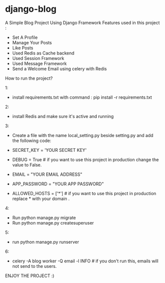 # django-blog

A Simple Blog Project Using Django Framework  Features used in this project :

* Set A Profile
* Manage Your Posts
* Like Posts
* Used Redis as Cache backend 
* Used Session Framework 
* Used Message Framework 
* Send a Welcome Email using celery with Redis

How to run the project?

1:
  * install requirements.txt with command : pip install -r requirements.txt
  
2:
  * install Redis and make sure it's active and running
  
3:
  * Create a file with the name local_setting.py beside setting.py and add the following code:
  
  * SECRET_KEY = 'YOUR SECRET KEY'
  * DEBUG = True          # if you want to use this project in production change the value to False.
  * EMAIL = "YOUR EMAIL ADDRESS"
  * APP_PASSWORD = "YOUR APP PASSWORD"
  * ALLOWED_HOSTS = ['*']         # if you want to use this project in production replace * with your domain .
  
4: 
  * Run python manage.py migrate
  * Run python manage.py createsuperuser

5:
  * run python manage.py runserver

6:
  * celery -A blog worker -Q email -l INFO   # if you don't run this, emails will not send to the users.

  
ENJOY THE PROJECT :)
    
